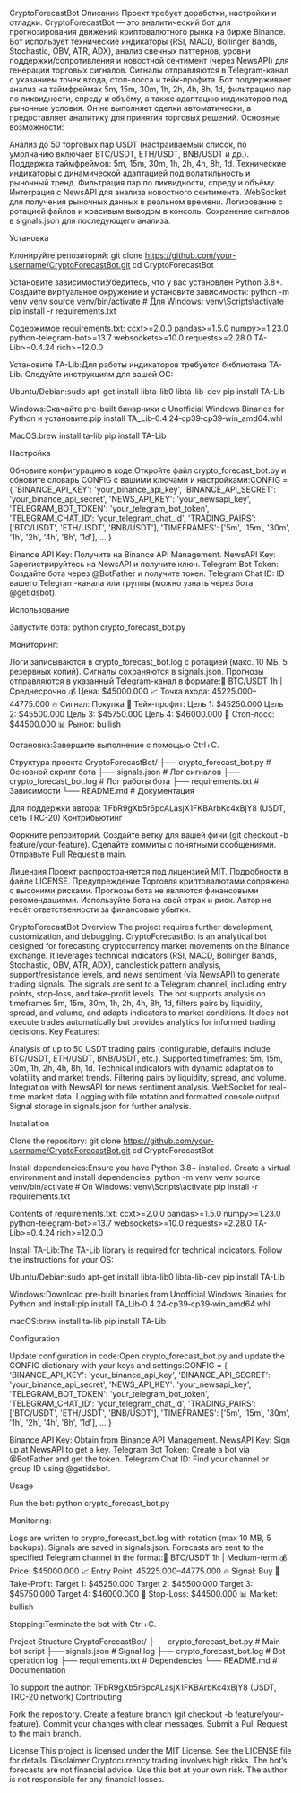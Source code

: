 CryptoForecastBot
Описание
Проект требует доработки, настройки и отладки.
CryptoForecastBot — это аналитический бот для прогнозирования движений криптовалютного рынка на бирже Binance. Бот использует технические индикаторы (RSI, MACD, Bollinger Bands, Stochastic, OBV, ATR, ADX), анализ свечных паттернов, уровни поддержки/сопротивления и новостной сентимент (через NewsAPI) для генерации торговых сигналов. Сигналы отправляются в Telegram-канал с указанием точек входа, стоп-лосса и тейк-профита. Бот поддерживает анализ на таймфреймах 5m, 15m, 30m, 1h, 2h, 4h, 8h, 1d, фильтрацию пар по ликвидности, спреду и объёму, а также адаптацию индикаторов под рыночные условия. Он не выполняет сделки автоматически, а предоставляет аналитику для принятия торговых решений.
Основные возможности:

Анализ до 50 торговых пар USDT (настраиваемый список, по умолчанию включает BTC/USDT, ETH/USDT, BNB/USDT и др.).
Поддержка таймфреймов: 5m, 15m, 30m, 1h, 2h, 4h, 8h, 1d.
Технические индикаторы с динамической адаптацией под волатильность и рыночный тренд.
Фильтрация пар по ликвидности, спреду и объёму.
Интеграция с NewsAPI для анализа новостного сентимента.
WebSocket для получения рыночных данных в реальном времени.
Логирование с ротацией файлов и красивым выводом в консоль.
Сохранение сигналов в signals.json для последующего анализа.

Установка

Клонируйте репозиторий:
git clone https://github.com/your-username/CryptoForecastBot.git
cd CryptoForecastBot


Установите зависимости:Убедитесь, что у вас установлен Python 3.8+. Создайте виртуальное окружение и установите зависимости:
python -m venv venv
source venv/bin/activate  # Для Windows: venv\Scripts\activate
pip install -r requirements.txt

Содержимое requirements.txt:
ccxt>=2.0.0
pandas>=1.5.0
numpy>=1.23.0
python-telegram-bot>=13.7
websockets>=10.0
requests>=2.28.0
TA-Lib>=0.4.24
rich>=12.0.0


Установите TA-Lib:Для работы индикаторов требуется библиотека TA-Lib. Следуйте инструкциям для вашей ОС:

Ubuntu/Debian:sudo apt-get install libta-lib0 libta-lib-dev
pip install TA-Lib


Windows:Скачайте pre-built бинарники с Unofficial Windows Binaries for Python и установите:pip install TA_Lib‑0.4.24‑cp39‑cp39‑win_amd64.whl


MacOS:brew install ta-lib
pip install TA-Lib





Настройка

Обновите конфигурацию в коде:Откройте файл crypto_forecast_bot.py и обновите словарь CONFIG с вашими ключами и настройками:CONFIG = {
    'BINANCE_API_KEY': 'your_binance_api_key',
    'BINANCE_API_SECRET': 'your_binance_api_secret',
    'NEWS_API_KEY': 'your_newsapi_key',
    'TELEGRAM_BOT_TOKEN': 'your_telegram_bot_token',
    'TELEGRAM_CHAT_ID': 'your_telegram_chat_id',
    'TRADING_PAIRS': ['BTC/USDT', 'ETH/USDT', 'BNB/USDT'],
    'TIMEFRAMES': ['5m', '15m', '30m', '1h', '2h', '4h', '8h', '1d'],
    ...
}


Binance API Key: Получите на Binance API Management.
NewsAPI Key: Зарегистрируйтесь на NewsAPI и получите ключ.
Telegram Bot Token: Создайте бота через @BotFather и получите токен.
Telegram Chat ID: ID вашего Telegram-канала или группы (можно узнать через бота @getidsbot).



Использование

Запустите бота:
python crypto_forecast_bot.py


Мониторинг:

Логи записываются в crypto_forecast_bot.log с ротацией (макс. 10 МБ, 5 резервных копий).
Сигналы сохраняются в signals.json.
Прогнозы отправляются в указанный Telegram-канал в формате:📌 BTC/USDT 1h | Среднесрочно
💰 Цена: $45000.000
📈 Точка входа: $45225.000–$44775.000
🔥 Сигнал: Покупка
🎯 Тейк-профит:
Цель 1: $45250.000
Цель 2: $45500.000
Цель 3: $45750.000
Цель 4: $46000.000
🛑 Стоп-лосс: $44500.000
📊 Рынок: bullish




Остановка:Завершите выполнение с помощью Ctrl+C.


Структура проекта
CryptoForecastBot/
├── crypto_forecast_bot.py       # Основной скрипт бота
├── signals.json                 # Лог сигналов
├── crypto_forecast_bot.log      # Лог работы бота
├── requirements.txt             # Зависимости
└── README.md                    # Документация

Для поддержки автора: TFbR9gXb5r6pcALasjX1FKBArbKc4xBjY8 (USDT, сеть TRC-20)
Контрибьютинг

Форкните репозиторий.
Создайте ветку для вашей фичи (git checkout -b feature/your-feature).
Сделайте коммиты с понятными сообщениями.
Отправьте Pull Request в main.

Лицензия
Проект распространяется под лицензией MIT. Подробности в файле LICENSE.
Предупреждение
Торговля криптовалютами сопряжена с высокими рисками. Прогнозы бота не являются финансовыми рекомендациями. Используйте бота на свой страх и риск. Автор не несёт ответственности за финансовые убытки.

CryptoForecastBot
Overview
The project requires further development, customization, and debugging.
CryptoForecastBot is an analytical bot designed for forecasting cryptocurrency market movements on the Binance exchange. It leverages technical indicators (RSI, MACD, Bollinger Bands, Stochastic, OBV, ATR, ADX), candlestick pattern analysis, support/resistance levels, and news sentiment (via NewsAPI) to generate trading signals. The signals are sent to a Telegram channel, including entry points, stop-loss, and take-profit levels. The bot supports analysis on timeframes 5m, 15m, 30m, 1h, 2h, 4h, 8h, 1d, filters pairs by liquidity, spread, and volume, and adapts indicators to market conditions. It does not execute trades automatically but provides analytics for informed trading decisions.
Key Features:

Analysis of up to 50 USDT trading pairs (configurable, defaults include BTC/USDT, ETH/USDT, BNB/USDT, etc.).
Supported timeframes: 5m, 15m, 30m, 1h, 2h, 4h, 8h, 1d.
Technical indicators with dynamic adaptation to volatility and market trends.
Filtering pairs by liquidity, spread, and volume.
Integration with NewsAPI for news sentiment analysis.
WebSocket for real-time market data.
Logging with file rotation and formatted console output.
Signal storage in signals.json for further analysis.

Installation

Clone the repository:
git clone https://github.com/your-username/CryptoForecastBot.git
cd CryptoForecastBot


Install dependencies:Ensure you have Python 3.8+ installed. Create a virtual environment and install dependencies:
python -m venv venv
source venv/bin/activate  # On Windows: venv\Scripts\activate
pip install -r requirements.txt

Contents of requirements.txt:
ccxt>=2.0.0
pandas>=1.5.0
numpy>=1.23.0
python-telegram-bot>=13.7
websockets>=10.0
requests>=2.28.0
TA-Lib>=0.4.24
rich>=12.0.0


Install TA-Lib:The TA-Lib library is required for technical indicators. Follow the instructions for your OS:

Ubuntu/Debian:sudo apt-get install libta-lib0 libta-lib-dev
pip install TA-Lib


Windows:Download pre-built binaries from Unofficial Windows Binaries for Python and install:pip install TA_Lib‑0.4.24‑cp39‑cp39‑win_amd64.whl


macOS:brew install ta-lib
pip install TA-Lib





Configuration

Update configuration in code:Open crypto_forecast_bot.py and update the CONFIG dictionary with your keys and settings:CONFIG = {
    'BINANCE_API_KEY': 'your_binance_api_key',
    'BINANCE_API_SECRET': 'your_binance_api_secret',
    'NEWS_API_KEY': 'your_newsapi_key',
    'TELEGRAM_BOT_TOKEN': 'your_telegram_bot_token',
    'TELEGRAM_CHAT_ID': 'your_telegram_chat_id',
    'TRADING_PAIRS': ['BTC/USDT', 'ETH/USDT', 'BNB/USDT'],
    'TIMEFRAMES': ['5m', '15m', '30m', '1h', '2h', '4h', '8h', '1d'],
    ...
}


Binance API Key: Obtain from Binance API Management.
NewsAPI Key: Sign up at NewsAPI to get a key.
Telegram Bot Token: Create a bot via @BotFather and get the token.
Telegram Chat ID: Find your channel or group ID using @getidsbot.



Usage

Run the bot:
python crypto_forecast_bot.py


Monitoring:

Logs are written to crypto_forecast_bot.log with rotation (max 10 MB, 5 backups).
Signals are saved in signals.json.
Forecasts are sent to the specified Telegram channel in the format:📌 BTC/USDT 1h | Medium-term
💰 Price: $45000.000
📈 Entry Point: $45225.000–$44775.000
🔥 Signal: Buy
🎯 Take-Profit:
Target 1: $45250.000
Target 2: $45500.000
Target 3: $45750.000
Target 4: $46000.000
🛑 Stop-Loss: $44500.000
📊 Market: bullish




Stopping:Terminate the bot with Ctrl+C.


Project Structure
CryptoForecastBot/
├── crypto_forecast_bot.py       # Main bot script
├── signals.json                 # Signal log
├── crypto_forecast_bot.log      # Bot operation log
├── requirements.txt             # Dependencies
└── README.md                    # Documentation

To support the author: TFbR9gXb5r6pcALasjX1FKBArbKc4xBjY8 (USDT, TRC-20 network)
Contributing

Fork the repository.
Create a feature branch (git checkout -b feature/your-feature).
Commit your changes with clear messages.
Submit a Pull Request to the main branch.

License
This project is licensed under the MIT License. See the LICENSE file for details.
Disclaimer
Cryptocurrency trading involves high risks. The bot’s forecasts are not financial advice. Use this bot at your own risk. The author is not responsible for any financial losses.
